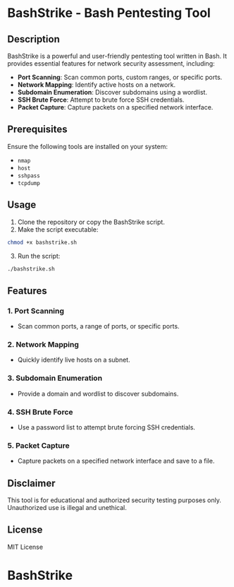# BashStrike - Bash Pentesting Tool

## Description
BashStrike is a powerful and user-friendly pentesting tool written in Bash. It provides essential features for network security assessment, including:

- **Port Scanning**: Scan common ports, custom ranges, or specific ports.
- **Network Mapping**: Identify active hosts on a network.
- **Subdomain Enumeration**: Discover subdomains using a wordlist.
- **SSH Brute Force**: Attempt to brute force SSH credentials.
- **Packet Capture**: Capture packets on a specified network interface.

## Prerequisites
Ensure the following tools are installed on your system:

- `nmap`
- `host`
- `sshpass`
- `tcpdump`

## Usage

1. Clone the repository or copy the BashStrike script.
2. Make the script executable:

```bash
chmod +x bashstrike.sh
```

3. Run the script:

```bash
./bashstrike.sh
```

## Features

### 1. Port Scanning
- Scan common ports, a range of ports, or specific ports.

### 2. Network Mapping
- Quickly identify live hosts on a subnet.

### 3. Subdomain Enumeration
- Provide a domain and wordlist to discover subdomains.

### 4. SSH Brute Force
- Use a password list to attempt brute forcing SSH credentials.

### 5. Packet Capture
- Capture packets on a specified network interface and save to a file.

## Disclaimer
This tool is for educational and authorized security testing purposes only. Unauthorized use is illegal and unethical.

## License
MIT License
# BashStrike
